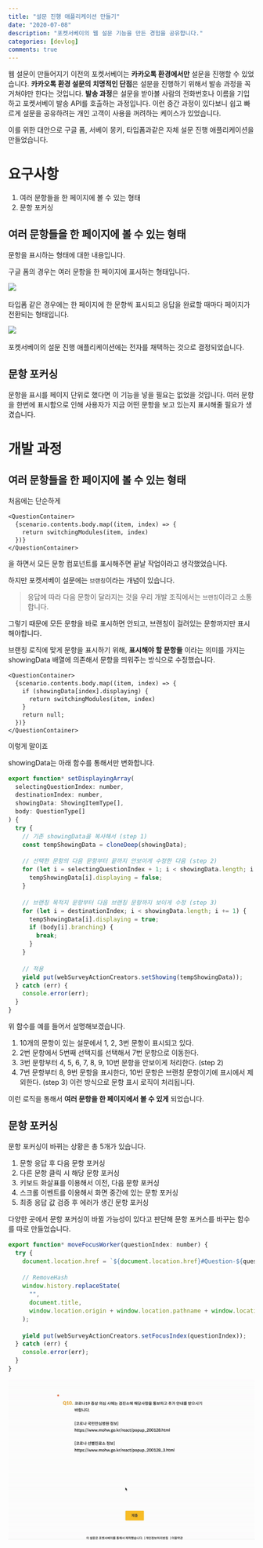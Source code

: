 ```yaml
---
title: "설문 진행 애플리케이션 만들기"
date: "2020-07-08"
description: "포켓서베이의 웹 설문 기능을 만든 경험을 공유합니다."
categories: [devlog]
comments: true
---
```


<!--
  * 어떤 고려사항을 바탕으로 작업을 진행했는지
  * 사용한 기술이 비즈니스에 어떻게 엮여 있는지
-->

웹 설문이 만들어지기 이전의 포켓서베이는 **카카오톡 환경에서만** 설문을 진행할 수 있었습니다. **카카오톡 환경 설문의 치명적인 단점**은 설문을 진행하기 위해서 발송 과정을 꼭 거쳐야만 한다는 것입니다. **발송 과정**은 설문을 받아볼 사람의 전화번호나 이름을 기입하고 포켓서베이 발송 API를 호출하는 과정입니다. 이런 중간 과정이 있다보니 쉽고 빠르게 설문을 공유하려는 개인 고객이 사용을 꺼려하는 케이스가 있었습니다.

이를 위한 대안으로 구글 폼, 서베이 몽키, 타입폼과같은 자체 설문 진행 애플리케이션을 만들었습니다.

# 요구사항

1. 여러 문항들을 한 페이지에 볼 수 있는 형태
2. 문항 포커싱

## 여러 문항들을 한 페이지에 볼 수 있는 형태

문항을 표시하는 형태에 대한 내용입니다.

구글 폼의 경우는 여러 문항을 한 페이지에 표시하는 형태입니다.

<img src="https://www.pocketsurvey.co.kr/static/media/webSurvey2Scroll.0469cd3b.gif" width="300" />

타입폼 같은 경우에는 한 페이지에 한 문항씩 표시되고 응답을 완료할 때마다 페이지가 전환되는 형태입니다.

<img src="https://www.pocketsurvey.co.kr/static/media/webSurvey2Card.8ed04407.gif" width="300" />

포켓서베이의 설문 진행 애플리케이션에는 전자를 채택하는 것으로 결정되었습니다.

## 문항 포커싱

문항을 표시를 페이지 단위로 했다면 이 기능을 넣을 필요는 없었을 것입니다. 여러 문항을 한번에 표시함으로 인해 사용자가 지금 어떤 문항을 보고 있는지 표시해줄 필요가 생겼습니다.

# 개발 과정

## 여러 문항들을 한 페이지에 볼 수 있는 형태

처음에는 단순하게

```JSX
<QuestionContainer>
  {scenario.contents.body.map((item, index) => {
    return switchingModules(item, index)
  })}
</QuestionContainer>
```

을 하면서 모든 문항 컴포넌트를 표시해주면 끝날 작업이라고 생각했었습니다.

하지만 포켓서베이 설문에는 `브랜칭`이라는 개념이 있습니다.

> 응답에 따라 다음 문항이 달라지는 것을 우리 개발 조직에서는 `브랜칭`이라고 소통합니다.

그렇기 때문에 모든 문항을 바로 표시하면 안되고, 브랜칭이 걸려있는 문항까지만 표시해야합니다.

브랜칭 로직에 맞게 문항을 표시하기 위해, **표시해야 할 문항들** 이라는 의미를 가지는 showingData 배열에 의존해서 문항을 띄워주는 방식으로 수정했습니다.

```JSX
<QuestionContainer>
  {scenario.contents.body.map((item, index) => {
    if (showingData[index].displaying) {
      return switchingModules(item, index)
    }
    return null;
  })}
</QuestionContainer>
```

이렇게 말이죠

showingData는 아래 함수를 통해서만 변화합니다.

```javascript
export function* setDisplayingArray(
  selectingQuestionIndex: number,
  destinationIndex: number,
  showingData: ShowingItemType[],
  body: QuestionType[]
) {
  try {
    // 기존 showingData을 복사해서 (step 1)
    const tempShowingData = cloneDeep(showingData);

    // 선택한 문항의 다음 문항부터 끝까지 안보이게 수정한 다음 (step 2)
    for (let i = selectingQuestionIndex + 1; i < showingData.length; i += 1) {
      tempShowingData[i].displaying = false;
    }

    // 브랜칭 목적지 문항부터 다음 브랜칭 문항까지 보이게 수정 (step 3)
    for (let i = destinationIndex; i < showingData.length; i += 1) {
      tempShowingData[i].displaying = true;
      if (body[i].branching) {
        break;
      }
    }

    // 적용
    yield put(webSurveyActionCreators.setShowing(tempShowingData));
  } catch (err) {
    console.error(err);
  }
}
```

위 함수를 예를 들어서 설명해보겠습니다.

1. 10개의 문항이 있는 설문에서 1, 2, 3번 문항이 표시되고 있다.
2. 2번 문항에서 5번째 선택지를 선택해서 7번 문항으로 이동한다.
3. 3번 문항부터 4, 5, 6, 7, 8, 9, 10번 문항을 안보이게 처리한다. (step 2)
4. 7번 문항부터 8, 9번 문항을 표시한다, 10번 문항은 브랜칭 문항이기에 표시에서 제외한다. (step 3)
   이런 방식으로 문항 표시 로직이 처리됩니다.

이런 로직을 통해서 **여러 문항을 한 페이지에서 볼 수 있게** 되었습니다.

## 문항 포커싱

문항 포커싱이 바뀌는 상황은 총 5개가 있습니다.

1. 문항 응답 후 다음 문항 포커싱
2. 다른 문항 클릭 시 해당 문항 포커싱
3. 키보드 화살표를 이용해서 이전, 다음 문항 포커싱
4. 스크롤 이벤트를 이용해서 화면 중간에 있는 문항 포커싱
5. 최종 응답 값 검증 후 에러가 생긴 문항 포커싱

다양한 곳에서 문항 포커싱이 바뀔 가능성이 있다고 판단해 문항 포커스를 바꾸는 함수를 따로 만들었습니다.

```javascript
export function* moveFocusWorker(questionIndex: number) {
  try {
    document.location.href = `${document.location.href}#Question-${questionIndex}`;

    // RemoveHash
    window.history.replaceState(
      "",
      document.title,
      window.location.origin + window.location.pathname + window.location.search
    );

    yield put(webSurveyActionCreators.setFocusIndex(questionIndex));
  } catch (err) {
    console.error(err);
  }
}
```

![ㅁㄴㅇㄹ](../static/images/question-move-example.gif)